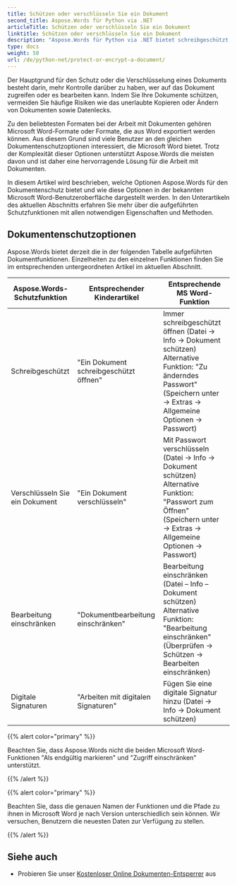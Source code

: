 ```yaml
---
title: Schützen oder verschlüsseln Sie ein Dokument
second_title: Aspose.Words für Python via .NET
articleTitle: Schützen oder verschlüsseln Sie ein Dokument
linktitle: Schützen oder verschlüsseln Sie ein Dokument
description: "Aspose.Words für Python via .NET bietet schreibgeschützt, ein Dokument verschlüsseln, die Bearbeitung einschränken und digitale Signaturen zum Dokumentenschutz. Aspose.Words unterstützt die meisten Word-Schutzoptionen."
type: docs
weight: 50
url: /de/python-net/protect-or-encrypt-a-document/
---
```


Der Hauptgrund für den Schutz oder die Verschlüsselung eines Dokuments besteht darin, mehr Kontrolle darüber zu haben, wer auf das Dokument zugreifen oder es bearbeiten kann. Indem Sie Ihre Dokumente schützen, vermeiden Sie häufige Risiken wie das unerlaubte Kopieren oder Ändern von Dokumenten sowie Datenlecks.

Zu den beliebtesten Formaten bei der Arbeit mit Dokumenten gehören Microsoft Word-Formate oder Formate, die aus Word exportiert werden können. Aus diesem Grund sind viele Benutzer an den gleichen Dokumentenschutzoptionen interessiert, die Microsoft Word bietet. Trotz der Komplexität dieser Optionen unterstützt Aspose.Words die meisten davon und ist daher eine hervorragende Lösung für die Arbeit mit Dokumenten.

In diesem Artikel wird beschrieben, welche Optionen Aspose.Words für den Dokumentenschutz bietet und wie diese Optionen in der bekannten Microsoft Word-Benutzeroberfläche dargestellt werden. In den Unterartikeln des aktuellen Abschnitts erfahren Sie mehr über die aufgeführten Schutzfunktionen mit allen notwendigen Eigenschaften und Methoden.

## Dokumentenschutzoptionen

Aspose.Words bietet derzeit die in der folgenden Tabelle aufgeführten Dokumentfunktionen. Einzelheiten zu den einzelnen Funktionen finden Sie im entsprechenden untergeordneten Artikel im aktuellen Abschnitt.

|  Aspose.Words-Schutzfunktion |  Entsprechender Kinderartikel |  Entsprechende MS Word-Funktion |
|  -------------------------------  |  ------------------------------  |  ------------------------------------------------------------  |
|  Schreibgeschützt |  "Ein Dokument schreibgeschützt öffnen" |  Immer schreibgeschützt öffnen (Datei → Info → Dokument schützen)<br /> Alternative Funktion: "Zu änderndes Passwort" (Speichern unter → Extras → Allgemeine Optionen → Passwort) |
|  Verschlüsseln Sie ein Dokument |  "Ein Dokument verschlüsseln" |  Mit Passwort verschlüsseln (Datei → Info → Dokument schützen)<br /> Alternative Funktion: "Passwort zum Öffnen" (Speichern unter → Extras → Allgemeine Optionen → Passwort) |
|  Bearbeitung einschränken |  "Dokumentbearbeitung einschränken" |  Bearbeitung einschränken (Datei – Info – Dokument schützen)<br /> Alternative Funktion: "Bearbeitung einschränken" (Überprüfen → Schützen → Bearbeiten einschränken) |
|  Digitale Signaturen |  "Arbeiten mit digitalen Signaturen" |  Fügen Sie eine digitale Signatur hinzu (Datei → Info → Dokument schützen) |

{{% alert color="primary" %}}

Beachten Sie, dass Aspose.Words nicht die beiden Microsoft Word-Funktionen "Als endgültig markieren" und "Zugriff einschränken" unterstützt.

{{% /alert %}}

{{% alert color="primary" %}}

Beachten Sie, dass die genauen Namen der Funktionen und die Pfade zu ihnen in Microsoft Word je nach Version unterschiedlich sein können. Wir versuchen, Benutzern die neuesten Daten zur Verfügung zu stellen.

{{% /alert %}}

## Siehe auch

* Probieren Sie unser [Kostenloser Online Dokumenten-Entsperrer](https://products.aspose.app/words/unlock) aus
